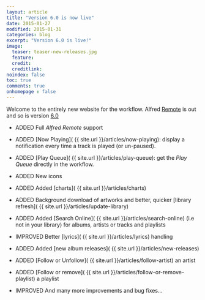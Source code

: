 ```yaml
---
layout: article
title: "Version 6.0 is now live"
date: 2015-01-27
modified: 2015-01-31
categories: blog
excerpt: "Version 6.0 is live!"
image:
  teaser: teaser-new-releases.jpg
  feature:
  credit:
  creditlink:
noindex: false
toc: true
comments: true
onhomepage : false
---
```


Welcome to the entirely new website for the workflow.
Alfred [Remote](http://www.alfredapp.com/remote/) is out and so is version [6.0](https://github.com/packal/repository/raw/master/com.vdesabou.spotify.mini.player/spotifyminiplayer.alfredworkflow)


* <span class="badge info">ADDED</span> Full _Alfred Remote_ support

* <span class="badge info">ADDED</span> [Now Playing]( {{ site.url }}/articles/now-playing): display a notification every time a track is played (or un-paused).

* <span class="badge info">ADDED</span> [Play Queue]( {{ site.url }}/articles/play-queue): get the _Play Queue_ directly in the workflow.

* <span class="badge info">ADDED</span> New icons

* <span class="badge info">ADDED</span> Added [charts]( {{ site.url }}/articles/charts)

* <span class="badge info">ADDED</span> Background download of artworks and better, quicker [library refresh]( {{ site.url }}/articles/update-library)

* <span class="badge info">ADDED</span> Added [Search Online]( {{ site.url }}/articles/search-online) (i.e not in your library) for albums, artists or tracks and playlists

* <span class="badge success">IMPROVED</span> Better [lyrics]( {{ site.url }}/articles/lyrics) handling

* <span class="badge info">ADDED</span> Added [new album releases]( {{ site.url }}/articles/new-releases)

* <span class="badge info">ADDED</span> [Follow or Unfollow]( {{ site.url }}/articles/follow-artist) an artist

* <span class="badge info">ADDED</span> [Follow or remove]( {{ site.url }}/articles/follow-or-remove-playlist) a playlist

* <span class="badge success">IMPROVED</span> And many more improvements and bug fixes...